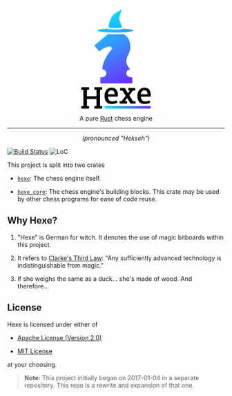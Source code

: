 <p align="center">
    <a href="https://github.com/hexe-rs/Hexe/">
    <img
        src="https://raw.githubusercontent.com/hexe-rs/Hexe/assets/Icon.png"
        alt="Hexe"
        width="250"
    >
    </a>
    <br>
    A pure <a href="https://www.rust-lang.org">Rust</a> chess engine
</p>

----

<p align="center"><em>(pronounced "Hekseh")</em></p>

[![Build Status][travis-badge]][travis]
![LoC](https://tokei.rs/b1/github/hexe-rs/Hexe)

This project is split into two crates

- [`hexe`]: The chess engine itself.

- [`hexe_core`]: The chess engine's building blocks. This crate may be used by
other chess programs for ease of code reuse.

## Why Hexe?

1. "Hexe" is German for witch. It denotes the use of magic bitboards within this
project.

2. It refers to [Clarke's Third Law][clarke-laws]: "Any sufficiently advanced
technology is indistinguishable from magic."

3. If she weighs the same as a duck... she's made of wood. And therefore...

## License

Hexe is licensed under either of

- [Apache License (Version 2.0)][license-apache]

- [MIT License][license-mit]

at your choosing.

> **Note:** This project initially began on 2017-01-04 in a separate repository.
> This repo is a rewrite and expansion of that one.

[`hexe`]: https://docs.rs/hexe
[`hexe_core`]: https://docs.rs/hexe_core

[travis]:       https://travis-ci.org/hexe-rs/Hexe
[travis-badge]: https://travis-ci.org/hexe-rs/Hexe.svg?branch=master

[license-apache]: https://github.com/hexe-rs/Hexe/blob/master/LICENSE-APACHE
[license-mit]: https://github.com/hexe-rs/Hexe/blob/master/LICENSE-MIT

[clarke-laws]: https://en.wikipedia.org/wiki/Clarke%27s_three_laws
